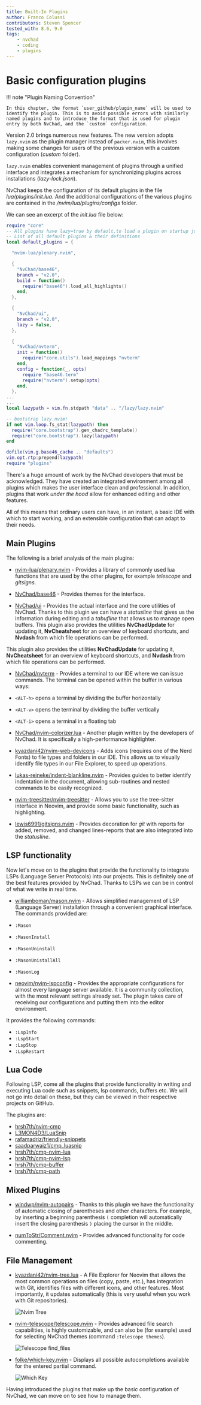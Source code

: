 ```yaml
---
title: Built-In Plugins
author: Franco Colussi
contributors: Steven Spencer
tested_with: 8.6, 9.0
tags:
    - nvchad
    - coding
    - plugins
---
```


# Basic configuration plugins

!!! note "Plugin Naming Convention"

    In this chapter, the format `user_github/plugin_name` will be used to identify the plugin. This is to avoid possible errors with similarly named plugins and to introduce the format that is used for plugin entry by both NvChad, and the `custom` configuration.

Version 2.0 brings numerous new features. The new version adopts `lazy.nvim` as the plugin manager instead of `packer.nvim`, this involves making some changes for users of the previous version with a custom configuration (*custom* folder).

`lazy.nvim` enables convenient management of plugins through a unified interface and integrates a mechanism for synchronizing plugins across installations (*lazy-lock.json*).

NvChad keeps the configuration of its default plugins in the file *lua/plugins/init.lua*. And the additional configurations of the various plugins are contained in the */nvim/lua/plugins/configs* folder.

We can see an excerpt of the *init.lua* file below:

```lua
require "core"
-- All plugins have lazy=true by default,to load a plugin on startup just lazy=false
-- List of all default plugins & their definitions
local default_plugins = {

  "nvim-lua/plenary.nvim",

  {
    "NvChad/base46",
    branch = "v2.0",
    build = function()
      require("base46").load_all_highlights()
    end,
  },

  {
    "NvChad/ui",
    branch = "v2.0",
    lazy = false,
  },

  {
    "NvChad/nvterm",
    init = function()
      require("core.utils").load_mappings "nvterm"
    end,
    config = function(_, opts)
      require "base46.term"
      require("nvterm").setup(opts)
    end,
  },
...
...
local lazypath = vim.fn.stdpath "data" .. "/lazy/lazy.nvim"

-- bootstrap lazy.nvim!
if not vim.loop.fs_stat(lazypath) then
  require("core.bootstrap").gen_chadrc_template()
  require("core.bootstrap").lazy(lazypath)
end

dofile(vim.g.base46_cache .. "defaults")
vim.opt.rtp:prepend(lazypath)
require "plugins"
```

There's a huge amount of work by the NvChad developers that must be acknowledged. They have created an integrated environment among all plugins which makes the user interface clean and professional. In addition, plugins that work *under the hood* allow for enhanced editing and other features.

All of this means that ordinary users can have, in an instant, a basic IDE with which to start working, and an extensible configuration that can adapt to their needs.  

## Main Plugins

The following is a brief analysis of the main plugins:

- [nvim-lua/plenary.nvim](https://github.com/nvim-lua/plenary.nvim) - Provides a library of commonly used lua functions that are used by the other plugins, for example *telescope* and *gitsigns*.

- [NvChad/base46](https://github.com/NvChad/base46) - Provides themes for the interface.

- [NvChad/ui](https://github.com/NvChad/ui) - Provides the actual interface and the core utilities of NvChad. Thanks to this plugin we can have a *statusline* that gives us the information during editing and a *tabufline* that allows us to manage open buffers. This plugin also provides the utilities **NvChadUpdate** for updating it, **NvCheatsheet** for an overview of keyboard shortcuts, and **Nvdash** from which file operations can be performed.

This plugin also provides the utilities **NvChadUpdate** for updating it, **NvCheatsheet** for an overview of keyboard shortcuts, and **Nvdash** from which file operations can be performed.

- [NvChad/nvterm](https://github.com/NvChad/nvterm) - Provides a terminal to our IDE where we can issue commands. The terminal can be opened within the buffer in various ways:
  
- `<ALT-h>` opens a terminal by dividing the buffer horizontally
- `<ALT-v>` opens the terminal by dividing the buffer vertically
- `<ALT-i>` opens a terminal in a floating tab

- [NvChad/nvim-colorizer.lua](https://github.com/NvChad/nvim-colorizer.lua) - Another plugin written by the developers of NvChad. It is specifically a high-performance highlighter.

- [kyazdani42/nvim-web-devicons](https://github.com/kyazdani42/nvim-web-devicons) - Adds icons (requires one of the Nerd Fonts) to file types and folders in our IDE. This allows us to visually identify file types in our File Explorer, to speed up operations.

- [lukas-reineke/indent-blankline.nvim](https://github.com/lukas-reineke/indent-blankline.nvim) - Provides guides to better identify indentation in the document, allowing sub-routines and nested commands to be easily recognized.

- [nvim-treesitter/nvim-treesitter](https://github.com/nvim-treesitter/nvim-treesitter) - Allows you to use the tree-sitter interface in Neovim, and provide some basic functionality, such as highlighting.

- [lewis6991/gitsigns.nvim](https://github.com/lewis6991/gitsigns.nvim) - Provides decoration for *git* with reports for added, removed, and changed lines-reports that are also integrated into the *statusline*.

## LSP functionality

Now let's move on to the plugins that provide the functionality to integrate LSPs (Language Server Protocols) into our projects. This is definitely one of the best features provided by NvChad. Thanks to LSPs we can be in control of what we write in real time.

- [williamboman/mason.nvim](https://github.com/williamboman/mason.nvim) - Allows simplified management of LSP (Language Server) installation through a convenient graphical interface. The commands provided are:
  
- `:Mason`
- `:MasonInstall`
- `:MasonUninstall`
- `:MasonUnistallAll`
- `:MasonLog`

- [neovim/nvim-lspconfig](https://github.com/neovim/nvim-lspconfig) - Provides the appropriate configurations for almost every language server available. It is a community collection, with the most relevant settings already set. The plugin takes care of receiving our configurations and putting them into the editor environment.

It provides the following commands:
  
- `:LspInfo`
- `:LspStart`
- `:LspStop`
- `:LspRestart`

## Lua Code

Following LSP, come all the plugins that provide functionality in writing and executing Lua code such as snippets, lsp commands, buffers etc. We will not go into detail on these, but they can be viewed in their respective projects on GitHub.

The plugins are:

- [hrsh7th/nvim-cmp](https://github.com/hrsh7th/nvim-cmp)
- [L3MON4D3/LuaSnip](https://github.com/L3MON4D3/LuaSnip)
- [rafamadriz/friendly-snippets](https://github.com/rafamadriz/friendly-snippets)
- [saadparwaiz1/cmp_luasnip](https://github.com/saadparwaiz1/cmp_luasnip)
- [hrsh7th/cmp-nvim-lua](https://github.com/hrsh7th/cmp-nvim-lua)
- [hrsh7th/cmp-nvim-lsp](https://github.com/hrsh7th/cmp-nvim-lsp)
- [hrsh7th/cmp-buffer](https://github.com/hrsh7th/cmp-buffer)
- [hrsh7th/cmp-path](https://github.com/hrsh7th/cmp-path)

## Mixed Plugins

- [windwp/nvim-autopairs](https://github.com/windwp/nvim-autopairs) - Thanks to this plugin we have the functionality of automatic closing of parentheses and other characters. For example, by inserting a beginning parenthesis `(` completion will automatically insert the closing parenthesis `)` placing the cursor in the middle.

- [numToStr/Comment.nvim](https://github.com/numToStr/Comment.nvim) - Provides advanced functionality for code commenting.

## File Management

- [kyazdani42/nvim-tree.lua](https://github.com/kyazdani42/nvim-tree.lua) - A File Explorer for Neovim that allows the most common operations on files (copy, paste, etc.), has integration with Git, identifies files with different icons, and other features. Most importantly, it updates automatically (this is very useful when you work with Git repositories).
  
  ![Nvim Tree](../images/nvim_tree.png)

- [nvim-telescope/telescope.nvim](https://github.com/nvim-telescope/telescope.nvim) - Provides advanced file search capabilities, is highly customizable, and can also be (for example) used for selecting NvChad themes (command `:Telescope themes`).
  
  ![Telescope find_files](../images/telescope_find_files.png)

- [folke/which-key.nvim](https://github.com/folke/which-key.nvim) - Displays all possible autocompletions available for the entered partial command.
  
  ![Which Key](../images/which_key.png)

Having introduced the plugins that make up the basic configuration of NvChad, we can move on to see how to manage them.
